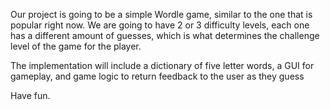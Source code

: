 
Our project is going to be a simple Wordle game, similar to the one that is 
popular right now. We are going to have 2 or 3 difficulty levels, each one has a different amount of guesses, which is what determines the challenge level of the game for the player.

The implementation will include a dictionary of five letter words, a GUI for gameplay, and game logic to return feedback to the user as they guess

Have fun.
